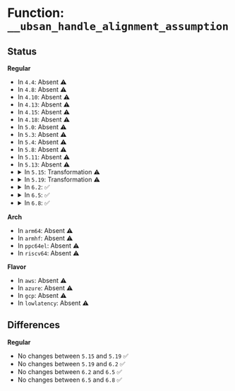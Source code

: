 # Function: <code>__ubsan_handle_alignment_assumption</code>

## Status
<b>Regular</b>
<ul>
<li>
In <code>4.4</code>: Absent ⚠️
</li>
<li>
In <code>4.8</code>: Absent ⚠️
</li>
<li>
In <code>4.10</code>: Absent ⚠️
</li>
<li>
In <code>4.13</code>: Absent ⚠️
</li>
<li>
In <code>4.15</code>: Absent ⚠️
</li>
<li>
In <code>4.18</code>: Absent ⚠️
</li>
<li>
In <code>5.0</code>: Absent ⚠️
</li>
<li>
In <code>5.3</code>: Absent ⚠️
</li>
<li>
In <code>5.4</code>: Absent ⚠️
</li>
<li>
In <code>5.8</code>: Absent ⚠️
</li>
<li>
In <code>5.11</code>: Absent ⚠️
</li>
<li>
In <code>5.13</code>: Absent ⚠️
</li>
<li>
<details>
<summary>In <code>5.15</code>: Transformation ⚠️</summary>

```c
void __ubsan_handle_alignment_assumption(void *_data, long unsigned int ptr, long unsigned int align, long unsigned int offset);
```

**Collision:** Unique Global

**Inline:** No

**Transformation:** True

**Instances:**

```
In lib/ubsan.c (0)
Location: lib/ubsan.c:369
Inline: False
```
**Symbols:**

```
ffffffff81cde9f0-ffffffff81cdeace: __ubsan_handle_alignment_assumption.cold (STB_LOCAL)
ffffffff816599c0-ffffffff816599e4: __ubsan_handle_alignment_assumption (STB_GLOBAL)
```
</details>
</li>
<li>
<details>
<summary>In <code>5.19</code>: Transformation ⚠️</summary>

```c
void __ubsan_handle_alignment_assumption(void *_data, long unsigned int ptr, long unsigned int align, long unsigned int offset);
```

**Collision:** Unique Global

**Inline:** No

**Transformation:** True

**Instances:**

```
In lib/ubsan.c (0)
Location: lib/ubsan.c:361
Inline: False
```
**Symbols:**

```
ffffffff81ea4e8d-ffffffff81ea4f89: __ubsan_handle_alignment_assumption.cold (STB_LOCAL)
ffffffff81771ff0-ffffffff8177203c: __ubsan_handle_alignment_assumption (STB_GLOBAL)
```
</details>
</li>
<li>
<details>
<summary>In <code>6.2</code>: ✅</summary>

```c
void __ubsan_handle_alignment_assumption(void *_data, long unsigned int ptr, long unsigned int align, long unsigned int offset);
```

**Collision:** Unique Global

**Inline:** No

**Transformation:** False

**Instances:**

```
In lib/ubsan.c (ffffffff818a20d0)
Location: lib/ubsan.c:360
Inline: False
```
**Symbols:**

```
ffffffff818a20d0-ffffffff818a2249: __ubsan_handle_alignment_assumption (STB_GLOBAL)
```
</details>
</li>
<li>
<details>
<summary>In <code>6.5</code>: ✅</summary>

```c
void __ubsan_handle_alignment_assumption(void *_data, long unsigned int ptr, long unsigned int align, long unsigned int offset);
```

**Collision:** Unique Global

**Inline:** No

**Transformation:** False

**Instances:**

```
In lib/ubsan.c (ffffffff818e4500)
Location: lib/ubsan.c:426
Inline: False
```
**Symbols:**

```
ffffffff818e4500-ffffffff818e4679: __ubsan_handle_alignment_assumption (STB_GLOBAL)
```
</details>
</li>
<li>
<details>
<summary>In <code>6.8</code>: ✅</summary>

```c
void __ubsan_handle_alignment_assumption(void *_data, long unsigned int ptr, long unsigned int align, long unsigned int offset);
```

**Collision:** Unique Global

**Inline:** No

**Transformation:** False

**Instances:**

```
In lib/ubsan.c (ffffffff8192b500)
Location: lib/ubsan.c:425
Inline: False
```
**Symbols:**

```
ffffffff8192b500-ffffffff8192b679: __ubsan_handle_alignment_assumption (STB_GLOBAL)
```
</details>
</li>
</ul>
<b>Arch</b>
<ul>
<li>
In <code>arm64</code>: Absent ⚠️
</li>
<li>
In <code>armhf</code>: Absent ⚠️
</li>
<li>
In <code>ppc64el</code>: Absent ⚠️
</li>
<li>
In <code>riscv64</code>: Absent ⚠️
</li>
</ul>
<b>Flavor</b>
<ul>
<li>
In <code>aws</code>: Absent ⚠️
</li>
<li>
In <code>azure</code>: Absent ⚠️
</li>
<li>
In <code>gcp</code>: Absent ⚠️
</li>
<li>
In <code>lowlatency</code>: Absent ⚠️
</li>
</ul>

## Differences
<b>Regular</b>
<ul>
<li>
No changes between <code>5.15</code> and <code>5.19</code> ✅
</li>
<li>
No changes between <code>5.19</code> and <code>6.2</code> ✅
</li>
<li>
No changes between <code>6.2</code> and <code>6.5</code> ✅
</li>
<li>
No changes between <code>6.5</code> and <code>6.8</code> ✅
</li>
</ul>
